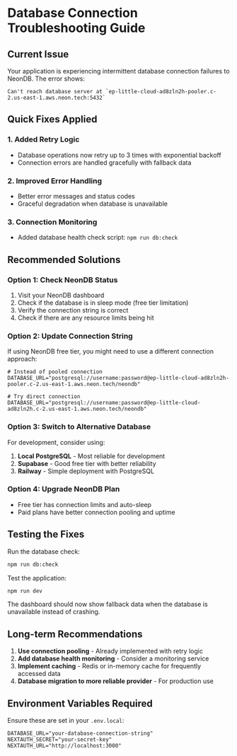 # Database Connection Troubleshooting Guide

## Current Issue
Your application is experiencing intermittent database connection failures to NeonDB. The error shows:
```
Can't reach database server at `ep-little-cloud-ad8zln2h-pooler.c-2.us-east-1.aws.neon.tech:5432`
```

## Quick Fixes Applied

### 1. Added Retry Logic
- Database operations now retry up to 3 times with exponential backoff
- Connection errors are handled gracefully with fallback data

### 2. Improved Error Handling
- Better error messages and status codes
- Graceful degradation when database is unavailable

### 3. Connection Monitoring
- Added database health check script: `npm run db:check`

## Recommended Solutions

### Option 1: Check NeonDB Status
1. Visit your NeonDB dashboard
2. Check if the database is in sleep mode (free tier limitation)
3. Verify the connection string is correct
4. Check if there are any resource limits being hit

### Option 2: Update Connection String
If using NeonDB free tier, you might need to use a different connection approach:

```env
# Instead of pooled connection
DATABASE_URL="postgresql://username:password@ep-little-cloud-ad8zln2h-pooler.c-2.us-east-1.aws.neon.tech/neondb"

# Try direct connection
DATABASE_URL="postgresql://username:password@ep-little-cloud-ad8zln2h.c-2.us-east-1.aws.neon.tech/neondb"
```

### Option 3: Switch to Alternative Database
For development, consider using:
1. **Local PostgreSQL** - Most reliable for development
2. **Supabase** - Good free tier with better reliability
3. **Railway** - Simple deployment with PostgreSQL

### Option 4: Upgrade NeonDB Plan
- Free tier has connection limits and auto-sleep
- Paid plans have better connection pooling and uptime

## Testing the Fixes

Run the database check:
```bash
npm run db:check
```

Test the application:
```bash
npm run dev
```

The dashboard should now show fallback data when the database is unavailable instead of crashing.

## Long-term Recommendations

1. **Use connection pooling** - Already implemented with retry logic
2. **Add database health monitoring** - Consider a monitoring service
3. **Implement caching** - Redis or in-memory cache for frequently accessed data
4. **Database migration to more reliable provider** - For production use

## Environment Variables Required

Ensure these are set in your `.env.local`:
```env
DATABASE_URL="your-database-connection-string"
NEXTAUTH_SECRET="your-secret-key"
NEXTAUTH_URL="http://localhost:3000"
```
